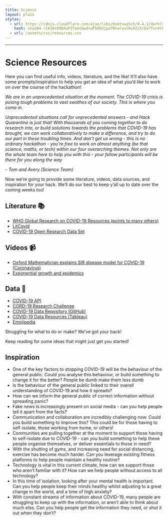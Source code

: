 ```yaml
---
title: Science
layout: plain
styles:
  - url: https://cdnjs.cloudflare.com/ajax/libs/bootswatch/4.4.1/darkly/bootstrap.min.css
    hash: sha384-rCA2D+D9QXuP2TomtQwd+uP50EHjpafN+wruul0sXZzX/Da7Txn4tB9aLMZV4DZm
  - url: /assets/css/resources.css
---
```

---

# Science Resources

Here you can find useful info, videos, literature, and the like! It’ll also have some prompts/inspiration to help you get an idea of what you’d like to work on over the course of the hackathon!

_We are in an unprecedented situation at the moment. The COVID-19 crisis is posing tough problems to vast swathes of our society. This is where you come in._

_Unprecedented situations call for unprecedented answers - and Hack Quarantine is just that! With thousands of you coming together to do research into, or build solutions towards the problems that COVID-19 has brought, we can work collaboratively to make a difference, and try to do our part in these troubling times. And don’t get us wrong - this is no ordinary hackathon - you’re free to work on almost anything (be that science, maths, or tech) within our four overarching themes. Not only are the whole team here to help you with this - your fellow participants will be there for you along the way_
 
 _- Tom and Avery (Science Team)_

Now we’re going to provide some literature, videos, data sources, and inspiration for your hack. We’ll do our best to keep y’all up to date over the coming weeks too!

## Literature 📚

* [WHO Global Research on COVID-19 Resources (points to many others)](https://www.who.int/emergencies/diseases/novel-coronavirus-2019/global-research-on-novel-coronavirus-2019-ncov)
* [LitCovid](https://www.ncbi.nlm.nih.gov/research/coronavirus/)
* [COVID-19 Open Research Data Set](https://pages.semanticscholar.org/coronavirus-research)


## Videos 📹

* [Oxford Mathematician explains SIR disease model for COVID-19 (Coronavirus)](https://www.youtube.com/watch?v=NKMHhm2Zbkw)
* [Exponential growth and epidemics](https://www.youtube.com/watch?v=Kas0tIxDvrg)
  
## Data 💾

* [COVID-19 API](https://covid19api.com) 
* [CORD-19 Research Challenge](https://www.kaggle.com/allen-institute-for-ai/CORD-19-research-challenge)
* [COVID-19 Data Repository (GitHub)](https://github.com/CSSEGISandData/COVID-19)
* [COVID-19 Data Resources (Tableau)](https://www.tableau.com/covid-19-coronavirus-data-resources)
* [Emojipedia](https://emojipedia.org/coronavirus/)



Struggling for what to do or make? We’ve got your back!

Keep reading for some ideas that might just get you started!

## Inspiration 

* One of the key factors to stopping COVID-19 will be the behaviour of the general public. Could you analyse this behaviour, or build something to change it for the better? People be dumb make them less dumb
* Is the behaviour of the general public linked to their overall understanding of COVID-19 and how it spreads? 
* How can we inform the general public of correct information without spreading panic?
* Fake news is increasingly present on social media - can you help people tell it apart from the facts?
* Communication and collaboration are incredibly challenging now. Could you build something to improve this? This could be for those having to self-isolate, those working from home, or others! 
* Communities are pulling together at the moment to support those having to self-isolate due to COVID-19 - can you build something to help these people organise themselves, or deliver essentials to those in need?
* With the shutting of gyms, and increasing need for social distancing, exercise has become much harder. Can you leverage existing fitness platforms to help people maintain a healthy routine? 
* Technology is vital in this current climate, how can we support those who aren’t familiar with it? How can we help people without access to all technology?
* In this time of isolation, looking after your mental health is important. Can you help people keep their minds healthy whilst adjusting to a great change in the world, and a time of high anxiety?
* With constant streams of information about COVID-19, many people are struggling to keep up with the information, or aren’t able to think about much else. Can you help people get the information they need, or shut it out when they don’t?
